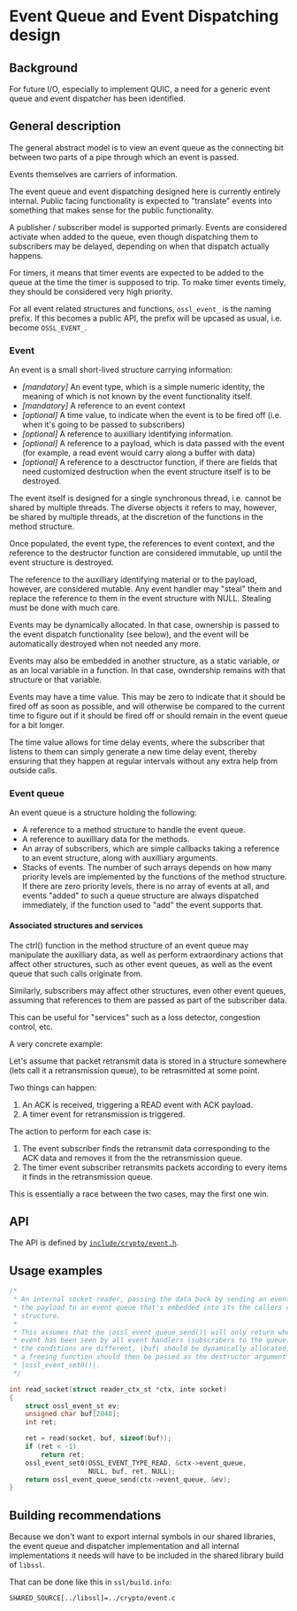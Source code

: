 Event Queue and Event Dispatching design
========================================

Background
----------

For future I/O, especially to implement QUIC, a need for a generic event
queue and event dispatcher has been identified.

General description
-------------------

The general abstract model is to view an event queue as the connecting bit
between two parts of a pipe through which an event is passed.

Events themselves are carriers of information.

The event queue and event dispatching designed here is currently entirely
internal.  Public facing functionality is expected to "translate" events
into something that makes sense for the public functionality.

A publisher / subscriber model is supported primarly.  Events are considered
activate when added to the queue, even though dispatching them to subscribers
may be delayed, depending on when that dispatch actually happens.

For timers, it means that timer events are expected to be added to the queue
at the time the timer is supposed to trip.  To make timer events timely,
they should be considered very high priority.

For all event related structures and functions, `ossl_event_` is the naming
prefix.  If this becomes a public API, the prefix will be upcased as usual,
i.e. become `OSSL_EVENT_`.

### Event

An event is a small short-lived structure carrying information:

-   *[mandatory]* An event type, which is a simple numeric identity, the
    meaning of which is not known by the event functionality itself.
-   *[mandatory]* A reference to an event context
-   *[optional]* A time value, to indicate when the event is to be fired
    off (i.e. when it's going to be passed to subscribers)
-   *[optional]* A reference to auxilliary identifying information.
-   *[optional]* A reference to a payload, which is data passed with the
    event (for example, a read event would carry along a buffer with data)
-   *[optional]* A reference to a desctructor function, if there are fields
    that need customized destruction when the event structure itself is to
    be destroyed.

The event itself is designed for a single synchronous thread, i.e. cannot be
shared by multiple threads.  The diverse objects it refers to may, however,
be shared by multiple threads, at the discretion of the functions in the
method structure.

Once populated, the event type, the references to event context, and the
reference to the destructor function are considered immutable, up until the
event structure is destroyed.

The reference to the auxilliary identifying material or to the payload,
however, are considered mutable.  Any event handler may "steal" them and
replace the reference to them in the event structure with NULL.  Stealing
must be done with much care.

Events may be dynamically allocated.  In that case, ownership is passed to
the event dispatch functionality (see below), and the event will be
automatically destroyed when not needed any more.

Events may also be embedded in another structure, as a static variable, or
as an local variable in a function.  In that case, owndership remains with
that structure or that variable.

Events may have a time value.  This may be zero to indicate that it should
be fired off as soon as possible, and will otherwise be compared to the
current time to figure out if it should be fired off or should remain in the
event queue for a bit longer.

The time value allows for time delay events, where the subscriber that
listens to them can simply generate a new time delay event, thereby ensuring
that they happen at regular intervals without any extra help from outside
calls.

### Event queue

An event queue is a structure holding the following:

-   A reference to a method structure to handle the event queue.
-   A reference to auxilliary data for the methods.
-   An array of subscribers, which are simple callbacks taking a reference
    to an event structure, along with auxilliary arguments.
-   Stacks of events.  The number of such arrays depends on how many
    priority levels are implemented by the functions of the method
    structure.
    If there are zero priority levels, there is no array of events at all,
    and events "added" to such a queue structure are always dispatched
    immediately, if the function used to "add" the event supports that.

#### Associated structures and services

The ctrl() function in the method structure of an event queue may manipulate
the auxilliary data, as well as perform extraordinary actions that affect
other structures, such as other event queues, as well as the event queue
that such calls originate from.

Similarly, subscribers may affect other structures, even other event queues,
assuming that references to them are passed as part of the subscriber data.

This can be useful for "services" such as a loss detector, congestion control,
etc.

A very concrete example:

Let's assume that packet retransmit data is stored in a structure somewhere
(lets call it a retransmission queue), to be retrasmitted at some point.

Two things can happen:

1.  An ACK is received, triggering a READ event with ACK payload.
2.  A timer event for retransmission is triggered.

The action to perform for each case is:

1.  The event subscriber finds the retransmit data corresponding to the ACK
    data and removes it from the the retransmission queue.
2.  The timer event subscriber retransmits packets according to every items
    it finds in the retransmission queue.

This is essentially a race between the two cases, may the first one win.

API
---

The API is defined by [`include/crypto/event.h`](../../include/crypto/event.h).

Usage examples
--------------

``` C
/*
 * An internal socket reader, passing the data back by sending an event with
 * the payload to an event queue that's embedded into its the callers context
 * structure.
 *
 * This assumes that the |ossl_event_queue_send()| will only return when the
 * event has been seen by all event handlers (subscribers to the queue).  If
 * the conditions are different, |buf| should be dynamically allocated, and
 * a freeing function should then be passed as the destructor argument to
 * |ossl_event_set0()|.
 */

int read_socket(struct reader_ctx_st *ctx, inte socket)
{
    struct ossl_event_st ev;
    unsigned char buf[2048];
    int ret;

    ret = read(socket, buf, sizeof(buf));
    if (ret < -1)
        return ret;
    ossl_event_set0(OSSL_EVENT_TYPE_READ, &ctx->event_queue,
                    NULL, buf, ret, NULL);
    return ossl_event_queue_send(ctx->event_queue, &ev);
}

```

Building recommendations
------------------------

Because we don't want to export internal symbols in our shared libraries,
the event queue and dispatcher implementation and all internal
implementations it needs will have to be included in the shared library
build of `libssl`.

That can be done like this in `ssl/build.info`:

``` text
SHARED_SOURCE[../libssl]=../crypto/event.c
```

